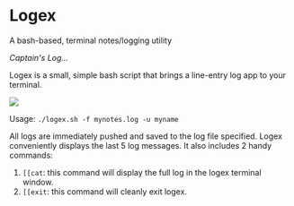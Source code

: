 # Logex
A bash-based, terminal notes/logging utility

_Captain's Log..._

Logex is a small, simple bash script that brings a line-entry log app to your terminal.

![](logex_demo.gif)

Usage: `./logex.sh -f mynotes.log -u myname`

All logs are immediately pushed and saved to the log file specified. Logex conveniently displays the last 5 log messages. It also includes 2 handy commands:
1. `[[cat`: this command will display the full log in the logex terminal window.
2. `[[exit`: this command will cleanly exit logex. 
